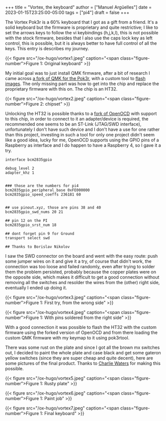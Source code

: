 +++
title = "Vortex, the keyboard"
author = ["Manuel Argüelles"]
date = 2023-01-15T23:25:00-05:00
tags = ["pi4"]
draft = false
+++

The Vortex Pok3r is a 60% keyboard that I got as a gift from a friend. It's a solid keyboard but the firmware is proprietary and quite restrictive; I like to set the arrows keys to follow the vi keybindings (h,j,k,l), this is not possible with the stock firmware, besides that I also use the caps lock key as left control, this is possible, but it is always better to have full control of all the keys. This entry is describes my journey.

{{< figure src="/ox-hugo/vortex1.jpeg" caption="<span class=\"figure-number\">Figure 1: </span>Original keyboard" >}}

My initial goal was to just install QMK firmware, after a bit of research I came across [a fork of QMK for the Pok3r](https://github.com/pok3r-custom/qmk_pok3r), with a custom tool to [flash images](https://github.com/pok3r-custom/pok3rtool/wiki). The only missing part was how to get into the chip and replace the proprietary firmware with this on. The chip is an HT32.

{{< figure src="/ox-hugo/vortex2.jpeg" caption="<span class=\"figure-number\">Figure 2: </span>chipset" >}}

Unlocking the HT32 is possible thanks to a [fork of OpenOCD](https://github.com/ChaoticEnigma/openocd-ht32) with support to this chip, in order to connect to it an adapter/device is required, the recommended one seems to be an ST-Link (JTAG/SWD interface), unfortunately I don't have such device and I don't have a use for one rather than this project, investing in such a tool for only one project didn't seem like a good idea, lucky for me, OpenOCD supports using the GPIO pins of a Raspberry as interface and I do happen to have a Raspberry 4, so I gave it a try.

```nil
interface bcm2835gpio

debug_level 2
adapter_khz 1


### those are the numbers for pi4
bcm2835gpio_peripheral_base 0xFE000000
bcm2835gpio_speed_coeffs 236181 60


## use pinout.xyz, those are pins 38 and 40
bcm2835gpio_swd_nums 20 21

## pin 12 on the PI
bcm2835gpio_srst_num 18

## dont forget pin 9 for Ground
transport select swd

## Thanks to Borislav Nikolov
```

I saw the SWD connector on the board and went with the easy route: push some jumper wires on it and give it a try, of course that didn't work, the connection was too loose and failed randomly, even after trying to solder them the problem persisted, probably because the copper plates were on the opposite side, which makes it difficult to get a good connection without removing all the switches and resolder the wires from the (other) right side, eventually I ended up doing it.

{{< figure src="/ox-hugo/vortex3.jpeg" caption="<span class=\"figure-number\">Figure 1: </span>First try, from the wrong side" >}}

{{< figure src="/ox-hugo/vortex4.jpeg" caption="<span class=\"figure-number\">Figure 1: </span>With pins soldered from the right side" >}}

With a good connection it was possible to flash the HT32 with the custom firmware using the forked version of OpenOCD and from there loading the custom QMK firmware with my keymap to it using pok3rtool.

There was some rust on the plate and since I got all the brown mx switches out, I decided to paint the whole plate and case black and get some gateron yellow switches (since they are super cheap and quite decent), here are some pictures of the final product. Thanks to [Charlie Waters](https://github.com/ChaoticEnigma) for making this possible.

{{< figure src="/ox-hugo/vortex5.jpeg" caption="<span class=\"figure-number\">Figure 1: </span>Rusty plate" >}}

{{< figure src="/ox-hugo/vortex6.jpeg" caption="<span class=\"figure-number\">Figure 1: </span>Paint job" >}}

{{< figure src="/ox-hugo/vortex7.jpeg" caption="<span class=\"figure-number\">Figure 1: </span>Final keyboard" >}}
